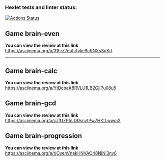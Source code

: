 ### Hexlet tests and linter status:
[![Actions Status](https://github.com/nndrey/frontend-project-44/actions/workflows/hexlet-check.yml/badge.svg)](https://github.com/nndrey/frontend-project-44/actions)

## Game brain-even ##

**You can view the review at this link**
https://asciinema.org/a/31hrZ7eotcfyke9cRNXsSqKrt

---

## Game brain-calc ##

**You can view the review at this link**
https://asciinema.org/a/YtDcbeA8RVLU1LB2GjlPu08u5


## Game brain-gcd ##

**You can view the review at this link**
https://asciinema.org/a/czfUZP5LDDsnytPw7HKtLwwm2


## Game brain-progression ##

**You can view the review at this link**
https://asciinema.org/a/rjOyehVnekHNVAO48NjNl3nv6